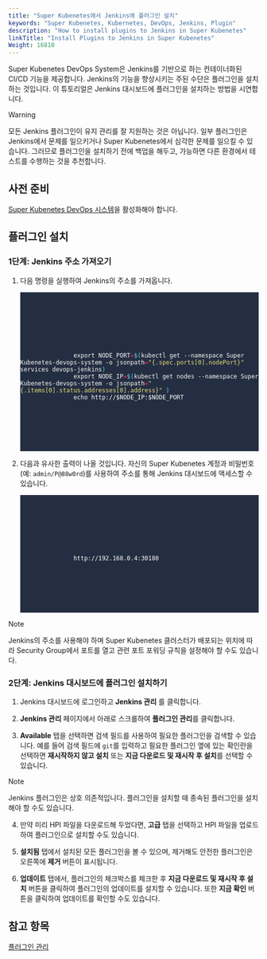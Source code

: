 ```yaml
---
title: "Super Kubenetes에서 Jenkins에 플러그인 설치"
keywords: "Super Kubenetes, Kubernetes, DevOps, Jenkins, Plugin"
description: "How to install plugins to Jenkins in Super Kubenetes"
linkTitle: "Install Plugins to Jenkins in Super Kubenetes"
Weight: 16810
---
```


Super Kubenetes DevOps System은 Jenkins를 기반으로 하는 컨테이너화된 CI/CD 기능을 제공합니다. Jenkins의 기능을 향상시키는 주된 수단은 플러그인을 설치하는 것입니다. 이 튜토리얼은 Jenkins 대시보드에 플러그인을 설치하는 방법을 시연합니다.

<div className="notices warning">
  <p>Warning</p>
  <div>
    모든 Jenkins 플러그인이 유지 관리를 잘 지원하는 것은 아닙니다. 일부 플러그인은 Jenkins에서 문제를 일으키거나 Super Kubenetes에서 심각한 문제를 일으킬 수 있습니다. 그러므로 플러그인을 설치하기 전에 백업을 해두고, 가능하면 다른 환경에서 테스트를 수행하는 것을 추천합니다.
  </div>
</div>





## 사전 준비

[Super Kubenetes DevOps 시스템](../../../pluggable-components/devops/)을 활성화해야 합니다.

## 플러그인 설치

### 1단계: Jenkins 주소 가져오기

1. 다음 명령을 실행하여 Jenkins의 주소를 가져옵니다.

   <article className="highlight">
      <pre style="color: rgb(248, 248, 242); background: rgb(36, 46, 66); tab-size: 4;">
         <div className="copy-code-button" title="Copy Code"></div>
         <div className="code-over-div">
            <code>
               <p>
                  export NODE_PORT<span style="color:#f92672">=</span><span style="color:#66d9ef">$(</span>kubectl get --namespace Super Kubenetes-devops-system -o jsonpath<span style="color:#f92672">=</span><span style="color:#e6db74">"{.spec.ports[0].nodePort}"</span> services devops-jenkins<span style="color:#66d9ef">)</span> 
                  export NODE_IP<span style="color:#f92672">=</span><span style="color:#66d9ef">$(</span>kubectl get nodes --namespace Super Kubenetes-devops-system -o jsonpath<span style="color:#f92672">=</span><span style="color:#e6db74">"{.items[0].status.addresses[0].address}"</span> <span style="color:#66d9ef">)</span> 
                  echo <a style="color:#ffffff; cursor:text;">http://$NODE_IP:$NODE_PORT</a>
               </p>
            </code>
         </div>
      </pre>
   </article>



2. 다음과 유사한 출력이 나올 것입니다. 자신의 Super Kubenetes 계정과 비밀번호 (예: `admin/P@88w0rd`)를 사용하여 주소를 통해 Jenkins 대시보드에 액세스할 수 있습니다.

   <article className="highlight">
      <pre style="color: rgb(248, 248, 242); background: rgb(36, 46, 66); tab-size: 4;">
         <div className="copy-code-button" title="Copy Code"></div>
         <div className="code-over-div">
            <code>
               <p>
                  <a style="color:#ffffff; cursor:text;">http://192.168.0.4:30180</a>
               </p>
            </code>
         </div>
      </pre>
   </article>

  <div className="notices note">
    <p>Note</p>
    <div>
      Jenkins의 주소를 사용해야 하며 Super Kubenetes 클러스터가 배포되는 위치에 따라 Security Group에서 포트를 열고 관련 포트 포워딩 규칙을 설정해야 할 수도 있습니다.
    </div>
  </div>


### 2단계: Jenkins 대시보드에 플러그인 설치하기

1. Jenkins 대시보드에 로그인하고 **Jenkins 관리** 를 클릭합니다.

2. **Jenkins 관리** 페이지에서 아래로 스크롤하여 **플러그인 관리**를 클릭합니다.

3. **Available** 탭을 선택하면 검색 필드를 사용하여 필요한 플러그인을 검색할 수 있습니다. 예를 들어 검색 필드에 `git`를 입력하고 필요한 플러그인 옆에 있는 확인란을 선택하면 **재시작하지 않고 설치** 또는 **지금 다운로드 및 재시작 후 설치**를 선택할 수 있습니다.

  <div className="notices note">
    <p>Note</p>
    <div>
      Jenkins 플러그인은 상호 의존적입니다. 플러그인을 설치할 때 종속된 플러그인을 설치해야 할 수도 있습니다.
    </div>
  </div>

4. 만약 미리 HPI 파일을 다운로드해 두었다면, **고급** 탭을 선택하고 HPI 파일을 업로드하여 플러그인으로 설치할 수도 있습니다.

5. **설치됨** 탭에서 설치된 모든 플러그인을 볼 수 있으며, 제거해도 안전한 플러그인은 오른쪽에 **제거** 버튼이 표시됩니다.

6. **업데이트** 탭에서, 플러그인의 체크박스를 체크한 후 **지금 다운로드 및 재시작 후 설치** 버튼을 클릭하여 플러그인의 업데이트를 설치할 수 있습니다. 또한 **지금 확인** 버튼을 클릭하여 업데이트를 확인할 수도 있습니다.

## 참고 항목

[플러그인 관리](https://www.jenkins.io/doc/book/managing/plugins/)